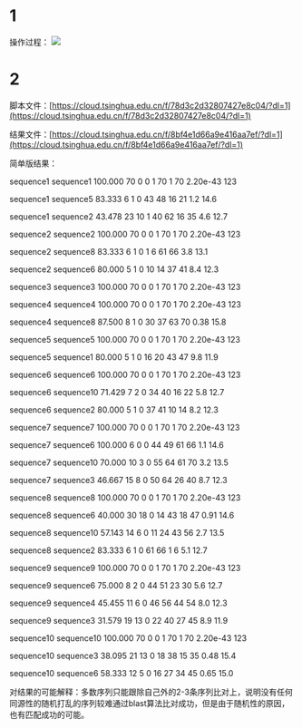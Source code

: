 # 1
操作过程：
![](https://cloud.tsinghua.edu.cn/lib/27e1e295-c8c1-4a3d-b201-ac0df2dd491e/file/b/%E5%B1%8F%E5%B9%95%E6%88%AA%E5%9B%BE%202024-10-06%20224707.png"")
# 2
脚本文件：[https://cloud.tsinghua.edu.cn/f/78d3c2d32807427e8c04/?dl=1](https://cloud.tsinghua.edu.cn/f/78d3c2d32807427e8c04/?dl=1)

结果文件：[https://cloud.tsinghua.edu.cn/f/8bf4e1d66a9e416aa7ef/?dl=1](https://cloud.tsinghua.edu.cn/f/8bf4e1d66a9e416aa7ef/?dl=1)

简单版结果：

sequence1	sequence1	100.000	70	0	0	1	70	1	70	2.20e-43	123

sequence1	sequence5	83.333	6	1	0	43	48	16	21	1.2	14.6

sequence1	sequence2	43.478	23	10	1	40	62	16	35	4.6	12.7

sequence2	sequence2	100.000	70	0	0	1	70	1	70	2.20e-43	123

sequence2	sequence8	83.333	6	1	0	1	6	61	66	3.8	13.1

sequence2	sequence6	80.000	5	1	0	10	14	37	41	8.4	12.3

sequence3	sequence3	100.000	70	0	0	1	70	1	70	2.20e-43	123

sequence4	sequence4	100.000	70	0	0	1	70	1	70	2.20e-43	123

sequence4	sequence8	87.500	8	1	0	30	37	63	70	0.38	15.8

sequence5	sequence5	100.000	70	0	0	1	70	1	70	2.20e-43	123

sequence5	sequence1	80.000	5	1	0	16	20	43	47	9.8	11.9

sequence6	sequence6	100.000	70	0	0	1	70	1	70	2.20e-43	123

sequence6	sequence10	71.429	7	2	0	34	40	16	22	5.8	12.7

sequence6	sequence2	80.000	5	1	0	37	41	10	14	8.2	12.3

sequence7	sequence7	100.000	70	0	0	1	70	1	70	2.20e-43	123

sequence7	sequence6	100.000	6	0	0	44	49	61	66	1.1	14.6

sequence7	sequence10	70.000	10	3	0	55	64	61	70	3.2	13.5

sequence7	sequence3	46.667	15	8	0	50	64	26	40	8.7	12.3

sequence8	sequence8	100.000	70	0	0	1	70	1	70	2.20e-43	123

sequence8	sequence6	40.000	30	18	0	14	43	18	47	0.91	14.6

sequence8	sequence10	57.143	14	6	0	11	24	43	56	2.7	13.5

sequence8	sequence2	83.333	6	1	0	61	66	1	6	5.1	12.7

sequence9	sequence9	100.000	70	0	0	1	70	1	70	2.20e-43	123

sequence9	sequence6	75.000	8	2	0	44	51	23	30	5.6	12.7

sequence9	sequence4	45.455	11	6	0	46	56	44	54	8.0	12.3

sequence9	sequence3	31.579	19	13	0	22	40	27	45	8.9	11.9

sequence10	sequence10	100.000	70	0	0	1	70	1	70	2.20e-43	123

sequence10	sequence3	38.095	21	13	0	18	38	15	35	0.48	15.4

sequence10	sequence6	58.333	12	5	0	16	27	34	45	0.65	15.0

对结果的可能解释：多数序列只能跟除自己外的2-3条序列比对上，说明没有任何同源性的随机打乱的序列较难通过blast算法比对成功，但是由于随机性的原因，也有匹配成功的可能。

